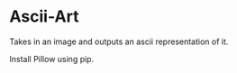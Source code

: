 # Ascii-Art
Takes in an image and outputs an ascii representation of it.

Install Pillow using pip.
